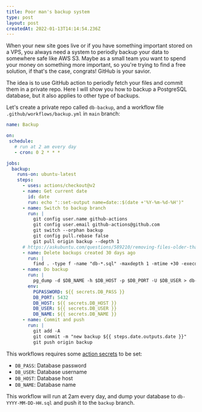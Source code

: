 ```yaml
---
title: Poor man's backup system
type: post
layout: post
createdAt: 2022-01-13T14:14:54.236Z
---
```


When your new site goes live or if you have something important stored on a VPS, you always need a system to periodly backup your data to somewhere safe like AWS S3. Maybe as a small team you want to spend your money on something more important, so you're trying to find a free solution, if that's the case, congrats! GitHub is your savior.

The idea is to use GitHub action to periodly fetch your files and commit them in a private repo. Here I will show you how to backup a PostgreSQL database, but it also applies to other type of backups. 

Let's create a private repo called `db-backup`, and a workflow file `.github/workflows/backup.yml` in `main` branch:

```yaml
name: Backup

on:
 schedule:
   # run at 2 am every day
   - cron: 0 2 * * *

jobs:
  backup:
    runs-on: ubuntu-latest
    steps:
      - uses: actions/checkout@v2
      - name: Get current date
        id: date
        run: echo "::set-output name=date::$(date +'%Y-%m-%d-%H')"
      - name: Switch to backup branch
        run: |
          git config user.name github-actions
          git config user.email github-actions@github.com
          git switch --orphan backup
          git config pull.rebase false
          git pull origin backup --depth 1
      # https://askubuntu.com/questions/589210/removing-files-older-than-7-days
      - name: Delete backups created 30 days ago
        run: |
          find . -type f -name "db-*.sql" -maxdepth 1 -mtime +30 -execdir rm -- '{}' \;
      - name: Do backup
        run: |
          pg_dump -d $DB_NAME -h $DB_HOST -p $DB_PORT -U $DB_USER > db-${{ steps.date.outputs.date }}.sql
        env:
          PGPASSWORD: ${{ secrets.DB_PASS }}
          DB_PORT: 5432
          DB_HOST: ${{ secrets.DB_HOST }}
          DB_USER: ${{ secrets.DB_USER }}
          DB_NAME: ${{ secrets.DB_NAME }}
      - name: Commit and push
        run: |
          git add -A
          git commit -m "new backup ${{ steps.date.outputs.date }}"
          git push origin backup

```

This workflows requires some [action secrets](https://docs.github.com/en/actions/security-guides/encrypted-secrets) to be set:

- `DB_PASS`: Database password
- `DB_USER`: Database username
- `DB_HOST`: Database host
- `DB_NAME`: Database name

This workflow will run at 2am every day, and dump your database to `db-YYYY-MM-DD-HH.sql` and push it to the `backup` branch.

